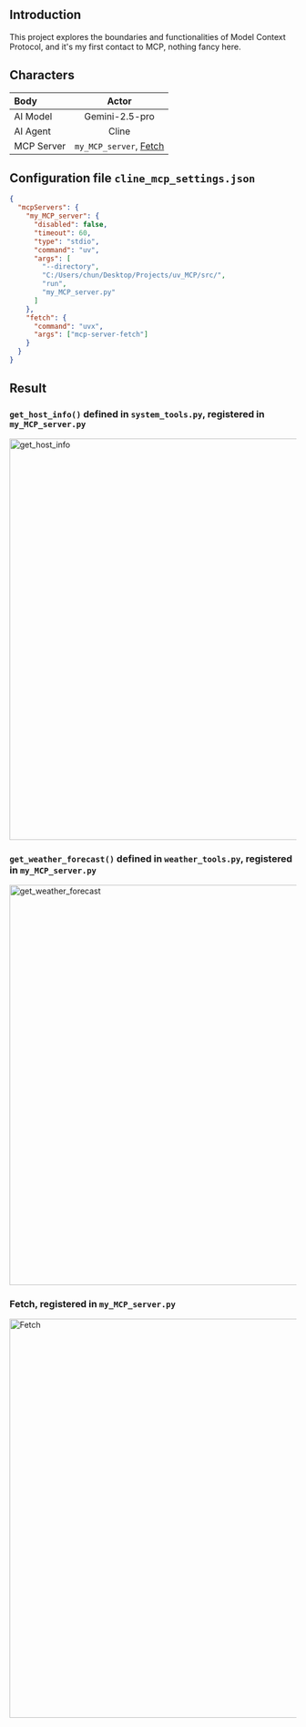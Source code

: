## Introduction
This project explores the boundaries and functionalities of Model Context Protocol, and it's my first contact to MCP, nothing fancy here.

## Characters
| Body    | Actor |
| :-------- | :-------: |
| AI Model  | Gemini-2.5-pro    |
| AI Agent | Cline     |
| MCP Server    | `my_MCP_server`, [Fetch](https://mcp.so/server/fetch/modelcontextprotocol)    |

## Configuration file `cline_mcp_settings.json`
```json
{
  "mcpServers": { 
    "my_MCP_server": {
      "disabled": false,
      "timeout": 60,
      "type": "stdio",
      "command": "uv",
      "args": [
        "--directory",
        "C:/Users/chun/Desktop/Projects/uv_MCP/src/",
        "run",
        "my_MCP_server.py"
      ]
    },
    "fetch": {
      "command": "uvx",
      "args": ["mcp-server-fetch"]
    }
  }
}
```

## Result
### `get_host_info()` defined in `system_tools.py`, registered in `my_MCP_server.py`
<img width="925" height="705" alt="get_host_info" src="https://github.com/user-attachments/assets/00e867a5-273e-476a-8d6c-e8babb9796c1" />

### `get_weather_forecast()` defined in `weather_tools.py`, registered in `my_MCP_server.py`
<img width="918" height="703" alt="get_weather_forecast" src="https://github.com/user-attachments/assets/9f8a97a6-6381-4083-8b91-b870d70cac5b" />

### Fetch, registered in `my_MCP_server.py`
<img width="915" height="701" alt="Fetch" src="https://github.com/user-attachments/assets/9b051ea0-df99-4dfb-847b-144647b2eafa" />
